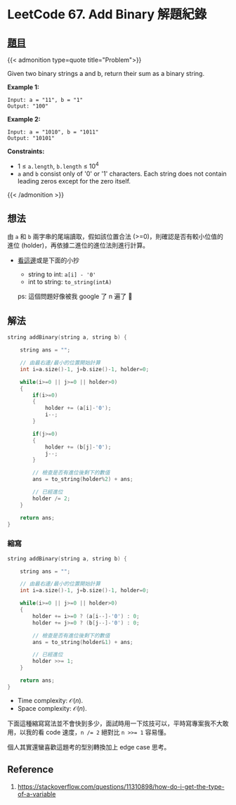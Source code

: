 # LeetCode 67. Add Binary 解題紀錄


## [題目](https://leetcode.com/problems/add-binary/)

{{< admonition type=quote title="Problem">}}

Given two binary strings a and b, return their sum as a binary string.

**Example 1:**

```
Input: a = "11", b = "1"
Output: "100"
```

**Example 2:**

```
Input: a = "1010", b = "1011"
Output: "10101"
```

**Constraints:**

-   1 $\leq$ `a.length`, `b.length` $\leq$ $10^4$
-   `a` and `b` consist only of '0' or '1' characters.
    Each string does not contain leading zeros except for the zero itself.

{{< /admonition >}}

## 想法

由 `a` 和 `b` 兩字串的尾端讀取，假如該位置合法 (>=0)，則確認是否有較小位值的進位 (holder)，再依據二進位的進位法則進行計算。

-   [看這邊](https://eyzim.github.io/posts/cpp/cpp_int_to_string/)或是下面的小抄

    -   string to int: `a[i] - '0'`
    -   int to string: `to_string(intA)`

    ps: 這個問題好像被我 google 了 n 遍了 :rofl:

## 解法

```cpp
string addBinary(string a, string b) {

    string ans = "";

    // 由最右邊/最小的位置開始計算
    int i=a.size()-1, j=b.size()-1, holder=0;

    while(i>=0 || j>=0 || holder>0)
    {
        if(i>=0)
        {
            holder += (a[i]-'0');
            i--;
        }

        if(j>=0)
        {
            holder += (b[j]-'0');
            j--;
        }

        // 檢查是否有進位後剩下的數值
        ans = to_string(holder%2) + ans;

        // 已經進位
        holder /= 2;
    }

    return ans;
}
```

### 縮寫

```cpp
string addBinary(string a, string b) {

    string ans = "";

    // 由最右邊/最小的位置開始計算
    int i=a.size()-1, j=b.size()-1, holder=0;

    while(i>=0 || j>=0 || holder>0)
    {
        holder += i>=0 ? (a[i--]-'0') : 0;
        holder += j>=0 ? (b[j--]-'0') : 0;

        // 檢查是否有進位後剩下的數值
        ans = to_string(holder&1) + ans;

        // 已經進位
        holder >>= 1;
    }

    return ans;
}
```

-   Time complexity: $\mathcal{O}(n)$.
-   Space complexity: $\mathcal{O}(n)$.

下面這種縮寫寫法並不會快到多少，面試時用一下炫技可以，平時寫專案我不大敢用，以我的看 code 速度，`n /= 2` 絕對比 `n >>= 1` 容易懂。

個人其實還蠻喜歡這題考的型別轉換加上 edge case 思考。

## Reference

1. https://stackoverflow.com/questions/11310898/how-do-i-get-the-type-of-a-variable

